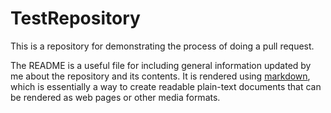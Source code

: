 # TestRepository

This is a repository for demonstrating the process of doing a pull request.

The README is a useful file for including general information updated by me about the repository and its contents.
It is rendered using [markdown](https://daringfireball.net/projects/markdown/), which is essentially a
way to create readable plain-text documents that can be rendered as web pages or other media formats.
